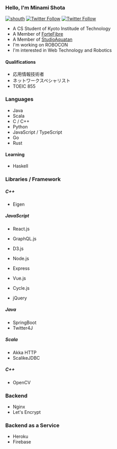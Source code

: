 ### Hello, I'm Minami Shota

[![shouth](https://img.shields.io/endpoint?url=https%3A%2F%2Fatcoder-badges.now.sh%2Fapi%2Fatcoder%2Fjson%2Fshouth)](https://atcoder.jp/users/shouth)
[![Twitter Follow](https://img.shields.io/twitter/follow/_shouth?style=social)](https://twitter.com/_shouth)
[![Twitter Follow](https://img.shields.io/twitter/follow/_shouth_kit?style=social)](https://twitter.com/_shouth_kit)

- A CS Student of Kyoto Institude of Technology
- A Member of [ForteFibre](https://www.fortefibre.net)
- A Member of [StudioAquatan](https://www.aquatan.studio)
- I'm working on ROBOCON
- I'm interested in Web Technology and Robotics

#### Qualifications

- 応用情報技術者
- ネットワークスペシャリスト
- TOEIC 855

### Languages

- Java
- Scala
- C / C++
- Python
- JavaScript / TypeScript
- Go
- Rust

#### Learning

- Haskell

### Libraries / Framework

##### C++

- Eigen

##### JavaScript

- React.js
- GraphQL.js
- D3.js
- Node.js
- Express

- Vue.js
- Cycle.js
- jQuery

##### Java

- SpringBoot
- Twitter4J

##### Scala

- Akka HTTP
- ScalikeJDBC

##### C++

- OpenCV

### Backend

- Nginx
- Let's Encrypt

### Backend as a Service

- Heroku
- Firebase
